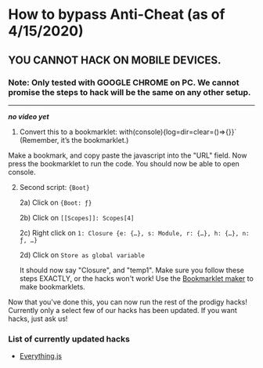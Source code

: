 # How to bypass Anti-Cheat (as of 4/15/2020)

## YOU CANNOT HACK ON MOBILE DEVICES.

### Note: Only tested with GOOGLE CHROME on PC. We cannot promise the steps to hack will be the same on any other setup.

---

***no video yet***

1) Convert this to a bookmarklet: with(console){log=dir=clear=()=>{}}` (Remember, it’s the bookmarklet.)

Make a bookmark, and copy paste the javascript into the "URL" field. Now press the bookmarklet to run the code. You should now be able to
open console.

2) Second script: `{Boot}`

    2a) Click on `{Boot: ƒ}`
    
    2b) Click on `[[Scopes]]: Scopes[4]`
    
    2c) Right click on `1: Closure {e: {…}, s: Module, r: {…}, h: {…}, n: ƒ, …}`
    
    2d) Click on `Store as global variable`
    
    It should now say "Closure", and "temp1". Make sure you follow these steps EXACTLY, or the hacks won't work!
Use the [Bookmarklet maker](https://caiorss.github.io/bookmarklet-maker/) to make bookmarklets.

Now that you've done this, you can now run the rest of the prodigy hacks! Currently only a select few of our hacks has been updated.
If you want hacks, just ask us!


### List of currently updated hacks

* [Everything.js](https://github.com/PatheticMustan/ProdigyMathGameHacking/blob/master/Items/Everything.js)
    
